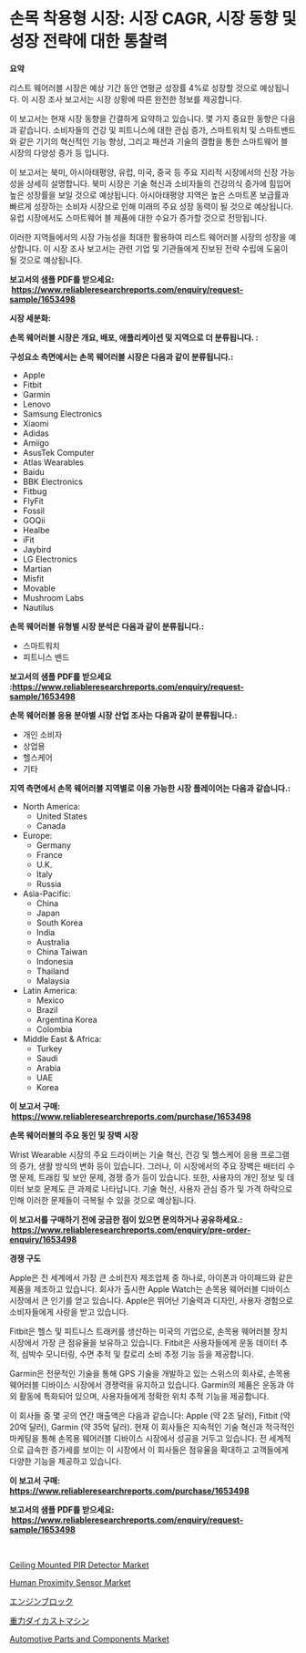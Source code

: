 <p><h1>손목 착용형 시장: 시장 CAGR, 시장 동향 및 성장 전략에 대한 통찰력</h1></p><p><strong>요약</strong></p>
<p><p>리스트 웨어러블 시장은 예상 기간 동안 연평균 성장률 4%로 성장할 것으로 예상됩니다. 이 시장 조사 보고서는 시장 상황에 따른 완전한 정보를 제공합니다. </p><p>이 보고서는 현재 시장 동향을 간결하게 요약하고 있습니다. 몇 가지 중요한 동향은 다음과 같습니다. 소비자들의 건강 및 피트니스에 대한 관심 증가, 스마트워치 및 스마트밴드와 같은 기기의 혁신적인 기능 향상, 그리고 패션과 기술의 결합을 통한 스마트웨어 블 시장의 다양성 증가 등 입니다.</p><p>이 보고서는 북미, 아시아태평양, 유럽, 미국, 중국 등 주요 지리적 시장에서의 신장 가능성을 상세히 설명합니다. 북미 시장은 기술 혁신과 소비자들의 건강의식 증가에 힘입어 높은 성장률을 보일 것으로 예상됩니다. 아시아태평양 지역은 높은 스마트폰 보급률과 빠르게 성장하는 소비자 시장으로 인해 미래의 주요 성장 동력이 될 것으로 예상됩니다. 유럽 시장에서도 스마트웨어 블 제품에 대한 수요가 증가할 것으로 전망됩니다.</p><p>이러한 지역들에서의 시장 가능성을 최대한 활용하여 리스트 웨어러블 시장의 성장을 예상합니다. 이 시장 조사 보고서는 관련 기업 및 기관들에게 진보된 전략 수립에 도움이 될 것으로 예상됩니다.</p></p>
<p><strong>보고서의 샘플 PDF를 받으세요: &nbsp;<a href="https://www.reliableresearchreports.com/enquiry/request-sample/1653498">https://www.reliableresearchreports.com/enquiry/request-sample/1653498</a></strong></p>
<p><strong>시장 세분화:</strong></p>
<p><strong> 손목 웨어러블 시장은 개요, 배포, 애플리케이션 및 지역으로 더 분류됩니다. :</strong></p>
<p><strong>구성요소 측면에서는 손목 웨어러블 시장은 다음과 같이 분류됩니다.:</strong></p>
<p><ul><li>Apple</li><li>Fitbit</li><li>Garmin</li><li>Lenovo</li><li>Samsung Electronics</li><li>Xiaomi</li><li>Adidas</li><li>Amiigo</li><li>AsusTek Computer</li><li>Atlas Wearables</li><li>Baidu</li><li>BBK Electronics</li><li>Fitbug</li><li>FlyFit</li><li>Fossil</li><li>GOQii</li><li>Healbe</li><li>iFit</li><li>Jaybird</li><li>LG Electronics</li><li>Martian</li><li>Misfit</li><li>Movable</li><li>Mushroom Labs</li><li>Nautilus</li></ul></p>
<p><strong> 손목 웨어러블 유형별 시장 분석은 다음과 같이 분류됩니다.:</strong></p>
<p><ul><li>스마트워치</li><li>피트니스 밴드</li></ul></p>
<p><strong>보고서의 샘플 PDF를 받으세요 :<a href="https://www.reliableresearchreports.com/enquiry/request-sample/1653498">https://www.reliableresearchreports.com/enquiry/request-sample/1653498</a></strong></p>
<p><strong> 손목 웨어러블 응용 분야별 시장 산업 조사는 다음과 같이 분류됩니다.:</strong></p>
<p><ul><li>개인 소비자</li><li>상업용</li><li>헬스케어</li><li>기타</li></ul></p>
<p><strong>지역 측면에서 손목 웨어러블 지역별로 이용 가능한 시장 플레이어는 다음과 같습니다.:</strong></p>
<p><ul>
    <li>
        North America:
        <ul>
            <li>United States</li>
            <li>Canada</li>
        </ul>
    </li>
    <li>
        Europe:
        <ul>
            <li>Germany</li>
            <li>France</li>
            <li>U.K.</li>
            <li>Italy</li>
            <li>Russia</li>
        </ul>
    </li>
    <li>
        Asia-Pacific:
        <ul>
            <li>China</li>
            <li>Japan</li>
            <li>South Korea</li>
            <li>India</li>
            <li>Australia</li>
            <li>China Taiwan</li>
            <li>Indonesia</li>
            <li>Thailand</li>
            <li>Malaysia</li>
        </ul>
    </li>
    <li>
        Latin America:
        <ul>
            <li>Mexico</li>
            <li>Brazil</li>
            <li>Argentina Korea</li>
            <li>Colombia</li>
        </ul>
    </li>
    <li>
        Middle East & Africa:
        <ul>
            <li>Turkey</li>
            <li>Saudi</li>
            <li>Arabia</li>
            <li>UAE</li>
            <li>Korea</li>
        </ul>
    </li>
    </ul></p>
<p><strong>이 보고서 구매: &nbsp;<a href="https://www.reliableresearchreports.com/purchase/1653498">https://www.reliableresearchreports.com/purchase/1653498</a></strong></p>
<p><strong>손목 웨어러블의 주요 동인 및 장벽 시장</strong></p>
<p><p>Wrist Wearable 시장의 주요 드라이버는 기술 혁신, 건강 및 헬스케어 응용 프로그램의 증가, 생활 방식의 변화 등이 있습니다. 그러나, 이 시장에서의 주요 장벽은 배터리 수명 문제, 트래킹 및 보안 문제, 경쟁 증가 등이 있습니다. 또한, 사용자의 개인 정보 및 데이터 보호 문제도 큰 과제로 나타납니다. 기술 혁신, 사용자 관심 증가 및 가격 하락으로 인해 이러한 문제들이 극복될 수 있을 것으로 예상됩니다.</p></p>
<p><strong>이 보고서를 구매하기 전에 궁금한 점이 있으면 문의하거나 공유하세요.: &nbsp;<a href="https://www.reliableresearchreports.com/enquiry/pre-order-enquiry/1653498">https://www.reliableresearchreports.com/enquiry/pre-order-enquiry/1653498</a></strong></p>
<p><strong>경쟁 구도</strong></p>
<p><p>Apple은 전 세계에서 가장 큰 소비전자 제조업체 중 하나로, 아이폰과 아이패드와 같은 제품을 제조하고 있습니다. 회사가 출시한 Apple Watch는 손목용 웨어러블 디바이스 시장에서 큰 인기를 얻고 있습니다. Apple은 뛰어난 기술력과 디자인, 사용자 경험으로 소비자들에게 사랑을 받고 있습니다. </p><p>Fitbit은 헬스 및 피트니스 트래커를 생산하는 미국의 기업으로, 손목용 웨어러블 장치 시장에서 가장 큰 점유율을 보유하고 있습니다. Fitbit은 사용자들에게 운동 데이터 추적, 심박수 모니터링, 수면 추적 및 칼로리 소비 추정 기능 등을 제공합니다. </p><p>Garmin은 전문적인 기술을 통해 GPS 기술을 개발하고 있는 스위스의 회사로, 손목용 웨어러블 디바이스 시장에서 경쟁력을 유지하고 있습니다. Garmin의 제품은 운동과 야외 활동에 특화되어 있으며, 사용자들에게 정확한 위치 추적 기능을 제공합니다.</p><p>이 회사들 중 몇 곳의 연간 매출액은 다음과 같습니다: Apple (약 2조 달러), Fitbit (약 20억 달러), Garmin (약 35억 달러). 현재 이 회사들은 지속적인 기술 혁신과 적극적인 마케팅을 통해 손목용 웨어러블 디바이스 시장에서 성공을 거두고 있습니다. 전 세계적으로 급속한 증가세를 보이는 이 시장에서 이 회사들은 점유율을 확대하고 고객들에게 다양한 기능을 제공하고 있습니다.</p></p>
<p><strong>이 보고서 구매: &nbsp; <a href="https://www.reliableresearchreports.com/purchase/1653498">https://www.reliableresearchreports.com/purchase/1653498</a></strong></p>
<p><strong>보고서의 샘플 PDF를 받으세요: &nbsp;<a href="https://www.reliableresearchreports.com/enquiry/request-sample/1653498">https://www.reliableresearchreports.com/enquiry/request-sample/1653498</a></strong><strong></strong></p>
<p>&nbsp;</p>
<p><p><a href="https://github.com/angelajermaine/Market-Research-Report-List-2/blob/main/ceiling-mounted-pir-detector-market.md">Ceiling Mounted PIR Detector Market</a></p><p><a href="https://github.com/provorikovar/Market-Research-Report-List-3/blob/main/human-proximity-sensor-market.md">Human Proximity Sensor Market</a></p><p><a href="https://github.com/ReganWisoky2023/Market-Research-Report-List-1/blob/main/804079911743.md">エンジンブロック</a></p><p><a href="https://github.com/cbigkbh02719/Market-Research-Report-List-1/blob/main/145930411742.md">重力ダイカストマシン</a></p><p><a href="https://issuu.com/reportprime-2/docs/automotive-parts-and-components-market-size-2030.p">Automotive Parts and Components Market</a></p></p>